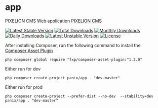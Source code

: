 app
===========

PIXELION CMS Web application [PIXELION CMS](https://pixelion.com.ua)

[![Latest Stable Version](https://poser.pugx.org/panix/app/v/stable)](https://packagist.org/packages/panix/app) [![Total Downloads](https://poser.pugx.org/panix/app/downloads)](https://packagist.org/packages/panix/app) [![Monthly Downloads](https://poser.pugx.org/panix/app/d/monthly)](https://packagist.org/packages/panix/app) [![Daily Downloads](https://poser.pugx.org/panix/app/d/daily)](https://packagist.org/packages/panix/app) [![Latest Unstable Version](https://poser.pugx.org/panix/app/v/unstable)](https://packagist.org/packages/panix/app) [![License](https://poser.pugx.org/panix/app/license)](https://packagist.org/packages/panix/app)




After installing Composer, run the following command to install the [Composer Asset Plugin](https://github.com/fxpio/composer-asset-plugin)
```
php composer global require "fxp/composer-asset-plugin:^1.2.0"
```

Either run for dev
```
php composer create-project panix/app . "dev-master"
```


Either run for prod
```
php composer create-project --prefer-dist --no-dev  --stability=dev panix/app . "dev-master"
```
